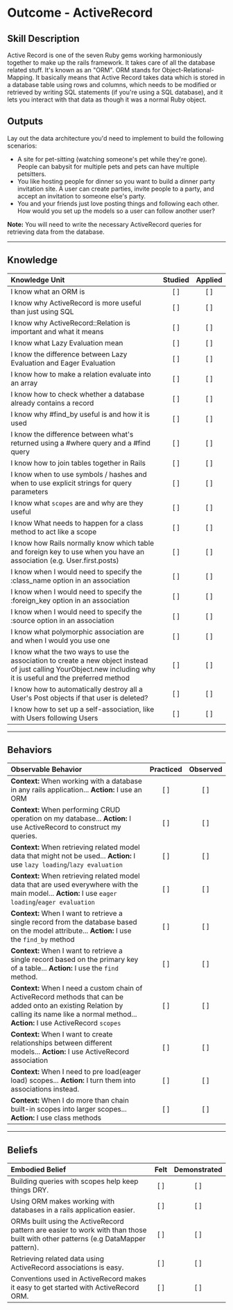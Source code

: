 # Outcome - ActiveRecord

Skill Description
----------
Active Record is one of the seven Ruby gems working harmoniously together to make up the rails framework. It takes care of all the database related stuff. It's known as an "ORM". ORM stands for Object-Relational-Mapping. It basically means that Active Record takes data which is stored in a database table using rows and columns, which needs to be modified or retrieved by writing SQL statements (if you're using a SQL database), and it lets you interact with that data as though it was a normal Ruby object.

Outputs
----------
Lay out the data architecture you'd need to implement to build the following scenarios:
- A site for pet-sitting (watching someone's pet while they're gone). People can babysit for multiple pets and pets can have multiple petsitters.
- You like hosting people for dinner so you want to build a dinner party invitation site. A user can create parties, invite people to a party, and accept an invitation to someone else's party.
- You and your friends just love posting things and following each other. How would you set up the models so a user can follow another user?

**Note:** You will need to write the necessary ActiveRecord queries for retrieving data from the database.


----------
## **Knowledge**


| Knowledge Unit   |      Studied      | Applied |
|:-------------|:------------------:|:--------:|
| I know what an ORM is | [ ] | [ ]  |
| I know why ActiveRecord is more useful than just using SQL | [ ] | [ ]  |
| I know why ActiveRecord::Relation is important and what it means | [ ] | [ ]  |
| I know what Lazy Evaluation mean | [ ] | [ ]  |
| I know the difference between Lazy Evaluation and Eager Evaluation | [ ] | [ ]  |
| I know how to make a relation evaluate into an array | [ ] | [ ]  |
| I know how to check whether a database already contains a record | [ ] | [ ]  |
| I know why #find_by useful is and how it is used | [ ] | [ ]  |
| I know the difference between what's returned using a #where query and a #find query | [ ] | [ ]  |
| I know how to join tables together in Rails | [ ] | [ ]  |
| I know when to use symbols / hashes and when to use explicit strings for query parameters | [ ] | [ ]  |
| I know what `scopes` are and why are they useful | [ ] | [ ]  |
| I know What needs to happen for a class method to act like a scope | [ ] | [ ]  |
| I know how Rails normally know which table and foreign key to use when you have an association (e.g. User.first.posts) | [ ] | [ ]  |
| I know when I would need to specify the :class_name option in an association | [ ] | [ ]  |
| I know when I would need to specify the :foreign_key option in an association | [ ] | [ ]  |
| I know when I would need to specify the :source option in an association | [ ] | [ ]  |
| I know what polymorphic association are and when I would you use one | [ ] | [ ]  |
| I know what the two ways to use the association to create a new object instead of just calling YourObject.new including why it is useful and the preferred method | [ ] | [ ]  |
| I know how to automatically destroy all a User's Post objects if that user is deleted? | [ ] | [ ]  |
| I know how to set up a self-association, like with Users following Users | [ ] | [ ]  |


----------


## **Behaviors**


| Observable Behavior   |      Practiced      | Observed |
|:-------------|:------------------:|:--------:|
| **Context:** When working with a database in any rails application... **Action:** I use an ORM  | [ ] | [ ]  |
| **Context:** When performing CRUD operation on my database... **Action:** I use ActiveRecord to construct my queries. | [ ] | [ ]  |
| **Context:** When retrieving related model data that might not be used... **Action:** I use `lazy loading`/`lazy evaluation` | [ ] | [ ]  |
| **Context:** When retrieving related model data that are used everywhere with the main model... **Action:** I use `eager loading`/`eager evaluation`  | [ ] | [ ]  |
| **Context:** When I want to retrieve a single record from the database based on the model attribute... **Action:** I use the `find_by` method | [ ] | [ ]  |
| **Context:** When I want to retrieve a single record based on the primary key of a table... **Action:** I use the `find` method. | [ ] | [ ]  |
| **Context:** When I need a custom chain of ActiveRecord methods that can be added onto an existing Relation by calling its name like a normal method... **Action:** I use ActiveRecord `scopes` | [ ] | [ ]  |
| **Context:** When I want to create relationships between different models... **Action:** I use ActiveRecord association | [ ] | [ ]  |
| **Context:** When I need to pre load(eager load) scopes... **Action:** I turn them into associations instead. | [ ] | [ ]  |
| **Context:** When I do more than chain built-in scopes into larger scopes... **Action:** I use class methods | [ ] | [ ]  |


----------


## **Beliefs**


| Embodied Belief   |      Felt      | Demonstrated |
|:-------------|:------------------:|:--------:|
| Building queries with scopes help keep things DRY. | [ ] | [ ]  |
| Using ORM makes working with databases in a rails application easier. | [ ] | [ ]  |
| ORMs built using the ActiveRecord pattern are easier to work with than those built with other patterns (e.g DataMapper pattern). | [ ] | [ ]  |
| Retrieving related data using ActiveRecord associations is easy. | [ ] | [ ]  |
| Conventions used in ActiveRecord makes it easy to get started with ActiveRecord ORM. | [ ] | [ ]  |
